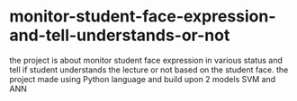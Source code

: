 # monitor-student-face-expression-and-tell-understands-or-not
the project is about monitor student face expression in various status and tell if student understands the lecture or not based on the student face. the project made using Python language and build upon 2 models SVM and ANN  
